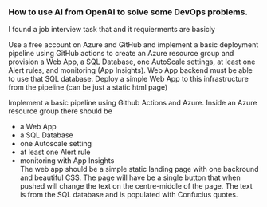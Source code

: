 ### How to use AI from OpenAI to solve some DevOps problems.  
I found a job interview task that and it requierments are basicly  

Use a free account on Azure and GitHub and implement a basic deployment pipeline using GitHub actions to create an Azure resource group and provision a Web App, a SQL Database, one AutoScale settings, at least one Alert rules, and monitoring (App Insights). Web App backend must be able to use that SQL database. Deploy a simple Web App to this infrastructure from the pipeline (can be just a static html page)

Implement a basic pipeline using Github Actions and Azure.
Inside an Azure resource group there should be 
- a Web App
- a SQL Database
- one Autoscale setting
- at least one Alert rule
- monitoring with App Insights  
The web app should be a simple static landing page with one backround and beautiful CSS. The page will have be a single button that when pushed will change the text on the centre-middle of the page. The text is from the SQL database and is populated with Confucius quotes.

